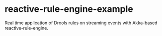 # reactive-rule-engine-example
Real time application of Drools rules on streaming events with Akka-based reactive-rule-engine.
